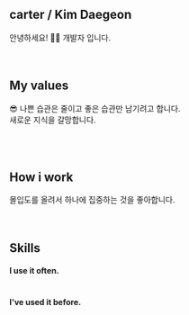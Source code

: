 ## carter / Kim Daegeon
안녕하세요! 🙋‍♂️ 개발자 입니다. 
<br />
<br />
<br />
## My values
😎 나쁜 습관은 줄이고 좋은 습관만 남기려고 합니다.
<br />
새로운 지식을 갈망합니다.
<br />
<br />
<br />
<br />
## How i work
몰입도를 올려서 하나에 집중하는 것을 좋아합니다.
<br />
<br />
<br />
## Skills
#### I use it often.
<div style="display:flex;gap:30px;flex-wrap:wrap;">
</div>

#### I've used it before.
<div style="display:flex;gap:30px;flex-wrap:wrap;">
</div>
<br />
<br />
<br />
